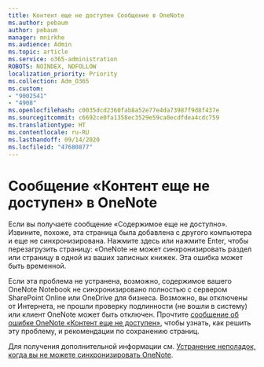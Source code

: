 ```yaml
---
title: Контент еще не доступен Сообщение в OneNote
ms.author: pebaum
author: pebaum
manager: mnirkhe
ms.audience: Admin
ms.topic: article
ms.service: o365-administration
ROBOTS: NOINDEX, NOFOLLOW
localization_priority: Priority
ms.collection: Adm_O365
ms.custom:
- "9002541"
- "4908"
ms.openlocfilehash: c0035dcd2360fab8a52e77e4da73987f9d8f437e
ms.sourcegitcommit: c6692ce0fa1358ec3529e59ca0ecdfdea4cdc759
ms.translationtype: HT
ms.contentlocale: ru-RU
ms.lasthandoff: 09/14/2020
ms.locfileid: "47680877"
---
```

# <a name="content-not-yet-available-message-in-onenote"></a>Сообщение «Контент еще не доступен» в OneNote

Если вы получаете сообщение «Содержимое еще не доступно». Извините, похоже, эта страница была добавлена с другого компьютера и еще не синхронизирована. Нажмите здесь или нажмите Enter, чтобы перезагрузить страницу: «OneNote не может синхронизировать раздел или страницу в одной из ваших записных книжек. Эта ошибка может быть временной.

Если эта проблема не устранена, возможно, содержимое вашего OneNote Notebook не синхронизировано полностью с сервером SharePoint Online или OneDrive для бизнеса. Возможно, вы отключены от Интернета, не прошли проверку подлинности (не вошли в систему) или клиент OneNote может быть отключен. Прочтите [сообщение об ошибке OneNote «Контент еще не доступен»](https://docs.microsoft.com/office/troubleshoot/onenote/onenote-error-content-not-yet-available), чтобы узнать, как решить эту проблему, и рекомендации по сохранению страниц.

Для получения дополнительной информации см. [Устранение неполадок, когда вы не можете синхронизировать OneNote](https://support.office.com/article/Fix-issues-when-you-can-t-sync-OneNote-299495ef-66d1-448f-90c1-b785a6968d45).

